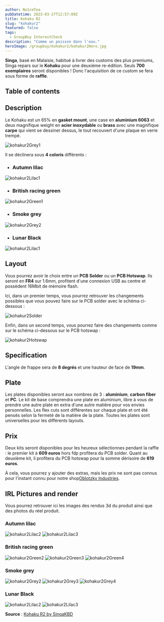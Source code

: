 ```yaml
---
author: No1ceTea
pubDatetime: 2023-03-27T12:57:09Z
title: Kohaku R2
slug: "kohakur2"
featured: false
tags:
  - GroupBuy InterestCheck
description: "Comme un poisson dans l'eau."
heroImage: /groupbuy/kohakur2/kohakur2Hero.jpg
---
```


**Singa**, basé en Malaisie, habitué à livrer des customs des plus premiums, Singa repars sur le **Kohaku** pour une deuxième re-édition. Seuls **700 exemplaires** seront disponibles ! Donc l'acquisition de ce custom se fera sous forme de **raffle**.

## Table of contents

## Description

Le Kohaku est un 65% en **gasket mount**, une case en **aluminium 6063** et deux magnifique weight en **acier inoxydable** ou **brass** avec une magnifique **carpe** qui vient se dessiner dessus, le tout recouvert d'une plaque en verre trempé.

![kohakur2Grey1](/groupbuy/kohakur2/kohakur2Grey1.jpg)

Il se déclinera sous **4 coloris** différents :

- ### Autumn lilac

![kohakur2Lilac1](/groupbuy/kohakur2/kohakur2Lilac1.jpg)

- ### British racing green

![kohakur2Green1](/groupbuy/kohakur2/kohakur2Green1.jpg)

- ### Smoke grey

![kohakur2Grey2](/groupbuy/kohakur2/kohakur2Grey2.jpg)

- ### Lunar Black

![kohakur2Lilac1](/groupbuy/kohakur2/kohakur2Black1.jpg)

## Layout

Vous pourrez avoir le choix entre un **PCB Solder** ou un **PCB Hotswap**. Ils seront en **FR4** sur 1.6mm, profitent d'une connexion USB au centre et possèdent 16Mbit de mémoire flash.

Ici, dans un premier temps, vous pourrez retrouver les changements possibles que vous pouvez faire sur le PCB solder avec le schéma ci-dessous :

![kohakur2Solder](/groupbuy/kohakur2/kohakur2Solder.jpg)

Enfin, dans un second temps, vous pourrez faire des changements comme sur le schéma ci-dessous sur le PCB hotswap :

![kohakur2Hotswap](/groupbuy/kohakur2/kohakur2Hotswap.jpg)

## Specification

L'angle de frappe sera de **8 degrés** et une hauteur de face de **19mm**.

## Plate

Les plates disponibles seront aux nombres de 3 : **aluminium**, **carbon fiber** et **PC**. Le kit de base comprendra une plate en aluminium, libre à vous de prendre une autre plate en extra d'une autre matière pour vos envies personnelles. Les flex cuts sont différentes sur chaque plate et ont été pensés selon la fermeté de la matière de la plate. Toutes les plates sont universelles pour les différents layouts.

## Prix

Deux kits seront disponibles pour les heureux sélectionnes pendant la raffle : le premier kit à **609 euros** hors fdp profitera du PCB solder. Quant au deuxième kit, il profitera du PCB hotswap pour la somme dérisoire de **619 euros**.

À cela, vous pourrez y ajouter des extras, mais les prix ne sont pas connus pour l'instant connu pour notre shop[Oblotzky Industries](https://oblotzky.industries/).

## IRL Pictures and render

Vous pourrez retrouver ici les images des rendus 3d du produit ainsi que des photos du réel produit.

### Autumn lilac

![kohakur2Lilac2](/groupbuy/kohakur2/kohakur2Lilac2.jpg)
![kohakur2Lilac3](/groupbuy/kohakur2/kohakur2Lilac3.jpg)

### British racing green

![kohakur2Green2](/groupbuy/kohakur2/kohakur2Green2.jpg)
![kohakur2Green3](/groupbuy/kohakur2/kohakur2Green3.jpg)
![kohakur2Green4](/groupbuy/kohakur2/kohakur2Green4.jpg)

### Smoke grey

![kohakur2Grey2](/groupbuy/kohakur2/kohakur2Grey1.jpg)
![kohakur2Grey3](/groupbuy/kohakur2/kohakur2Grey3.jpg)
![kohakur2Grey4](/groupbuy/kohakur2/kohakur2Grey4.jpg)

### Lunar Black

![kohakur2Lilac2](/groupbuy/kohakur2/kohakur2Black2.jpg)
![kohakur2Lilac3](/groupbuy/kohakur2/kohakur2Black3.jpg)

**Source** : [Kohaku R2 by SingaKBD](https://singakbd.com/blogs/groupbuy-and-updates/kohaku-r2-groupbuy)
